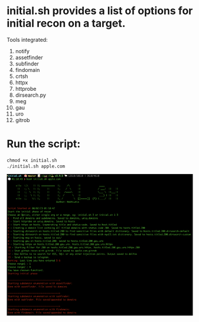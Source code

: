 # initial.sh provides a list of options for initial recon on a target. 

Tools integrated:
1. notify
2. assetfinder
3. subfinder
4. findomain
5. crtsh
6. httpx
7. httprobe
8. dirsearch.py
9. meg
10. gau
11. uro
12. gitrob

# Run the script:
```
chmod +x initial.sh
./initial.sh apple.com
```
![](images/demo.png)
